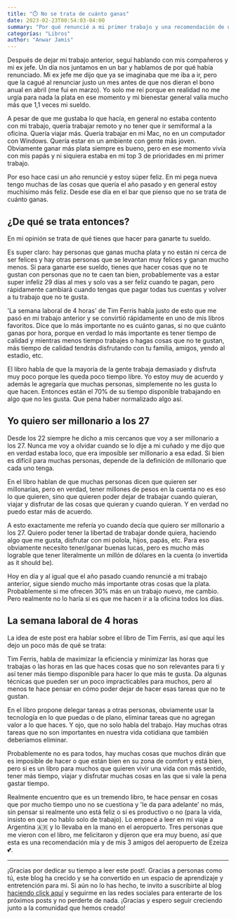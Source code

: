 ```yaml
---
title: "⏱️ No se trata de cuánto ganas"
date: 2023-02-23T00:54:03-04:00
summary: "Por qué renuncié a mi primer trabajo y una recomendación de un libro que te incentiva a trabajar menos y disfrutar mucho más."
categorías: "Libros"
author: "Anwar Jamis"
---
```

Después de dejar mi trabajo anterior, seguí hablando con mis compañeros y mi ex jefe. Un día nos juntamos en un bar y hablamos de por qué había renunciado. Mi ex jefe me dijo que ya se imaginaba que me iba a ir, pero que la cagué al renunciar justo un mes antes de que nos dieran el bono anual en abril (me fui en marzo). Yo solo me reí porque en realidad no me urgía para nada la plata en ese momento y mi bienestar general valía mucho más que 1,1 veces mi sueldo.

A pesar de que me gustaba lo que hacía, en general no estaba contento con mi trabajo, quería trabajar remoto y no tener que ir semiformal a la oficina. Quería viajar más. Quería trabajar en mi Mac, no en un computador con Windows. Quería estar en un ambiente con gente más joven. Obviamente ganar más plata siempre es bueno, pero en ese momento vivía con mis papás y ni siquiera estaba en mi top 3 de prioridades en mi primer trabajo.

Por eso hace casi un año renuncié y estoy súper feliz. En mi pega nueva tengo muchas de las cosas que quería el año pasado y en general estoy muchísimo más feliz. Desde ese día en el bar que pienso que no se trata de cuánto ganas.

## ¿De qué se trata entonces?

En mi opinión se trata de qué tienes que hacer para ganarte tu sueldo.

Es super claro: hay personas que ganas mucha plata y no están ni cerca de ser felices y hay otras personas que se levantan muy felices y ganan mucho menos. Si para ganarte ese sueldo, tienes que hacer cosas que no te gustan con personas que no te caen tan bien, probablemente vas a estar super infeliz 29 días al mes y solo vas a ser feliz cuando te pagan, pero rápidamente cambiará cuando tengas que pagar todas tus cuentas y volver a tu trabajo que no te gusta.

'La semana laboral de 4 horas' de Tim Ferris habla justo de esto que me pasó en mi trabajo anterior y se convirtió rápidamente en uno de mis libros favoritos. Dice que lo más importante no es cuánto ganas, si no que cuánto ganas por hora, porque en verdad lo más importante es tener tiempo de calidad y mientras menos tiempo trabajes o hagas cosas que no te gustan, más tiempo de calidad tendrás disfrutando con tu familia, amigos, yendo al estadio, etc.

El libro habla de que la mayoría de la gente trabaja demasiado y disfruta muy poco porque les queda poco tiempo libre. Yo estoy muy de acuerdo y además le agregaría que muchas personas, simplemente no les gusta lo que hacen. Entonces están el 70% de su tiempo disponible trabajando en algo que no les gusta. Que pena haber normalizado algo así.

## Yo quiero ser millonario a los 27

Desde los 22 siempre he dicho a mis cercanos que voy a ser millonario a los 27. Nunca me voy a olvidar cuando se lo dije a mi cuñado y me dijo que en verdad estaba loco, que era imposible ser millonario a esa edad. Si bien es difícil para muchas personas, depende de la definición de millonario que cada uno tenga.

En el libro hablan de que muchas personas dicen que quieren ser millonarias, pero en verdad, tener millones de pesos en la cuenta no es eso lo que quieren, sino que quieren poder dejar de trabajar cuando quieran, viajar y disfrutar de las cosas que quieran y cuando quieran. Y en verdad no puedo estar más de acuerdo.

A esto exactamente me refería yo cuando decía que quiero ser millonario a los 27. Quiero poder tener la libertad de trabajar donde quiera, haciendo algo que me gusta, disfrutar con mi polola, hijos, papás, etc. Para eso obviamente necesito tener/ganar buenas lucas, pero es mucho más lograble que tener literalmente un millón de dólares en la cuenta (o invertida as it should be).

Hoy en día y al igual que el año pasado cuando renuncié a mi trabajo anterior, sigue siendo mucho más importante otras cosas que la plata. Probablemente si me ofrecen 30% más en un trabajo nuevo, me cambio. Pero realmente no lo haría si es que me hacen ir a la oficina todos los días.

## La semana laboral de 4 horas

La idea de este post era hablar sobre el libro de Tim Ferris, así que aquí les dejo un poco más de qué se trata:

Tim Ferris, habla de maximizar la eficiencia y minimizar las horas que trabajas o las horas en las que haces cosas que no son relevantes para ti y así tener más tiempo disponible para hacer lo que más te gusta. Da algunas técnicas que pueden ser un poco impracticables para muchos, pero al menos te hace pensar en cómo poder dejar de hacer esas tareas que no te gustan.

En el libro propone delegar tareas a otras personas, obviamente usar la tecnología en lo que puedas o de plano, eliminar tareas que no agregan valor a lo que haces. Y ojo, que no solo habla del trabajo. Hay muchas otras tareas que no son importantes en nuestra vida cotidiana que también deberíamos eliminar.

Probablemente no es para todos, hay muchas cosas que muchos dirán que es imposible de hacer o que están bien en su zona de comfort y está bien, pero si es un libro para muchos que quieren vivir una vida con más sentido, tener más tiempo, viajar y disfrutar muchas cosas en las que si vale la pena gastar tiempo.

Realmente encuentro que es un tremendo libro, te hace pensar en cosas que por mucho tiempo uno no se cuestiona y 'le da para adelante' no más, sin pensar si realmente uno está feliz o si es productivo o no (para la vida, insisto en que no hablo solo de trabajo). Lo empecé a leer en mi viaje a Argentina 🇦🇷 y lo llevaba en la mano en el aeropuerto. Tres personas que me vieron con el libro, me felicitaron y dijeron que era muy bueno, así que esta es una recomendación mía y de mis 3 amigos del aeropuerto de Ezeiza 💕.

---
¡Gracias por dedicar su tiempo a leer este post!. Gracias a personas como tú, este blog ha crecido y se ha convertido en un espacio de aprendizaje y entretención para mi. Si aún no lo has hecho, te invito a suscribirte al blog [haciendo click aquí](https://www.anwarjamis.com/subscription/) y seguirme en las redes sociales para enterarte de los próximos posts y no perderte de nada. ¡Gracias y espero seguir creciendo junto a la comunidad que hemos creado!
